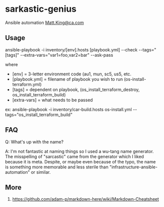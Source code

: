# sarkastic-genius
Ansible automation
Matt.King@ca.com


## Usage
ansible-playbook -i inventory/[env].hosts [playbook.yml] --check --tags="[tags]" --extra-vars="var1=foo,var2=bar" --ask-pass

where
- [env] = 3-letter environment code (au1, mun, sc5, us5, etc.
- [playbook.yml] = filename of playbook you wish to run (os-install-terraform.yml)
- [tags] = dependent on playbook, (os_install_terraform_destroy, os_install_terraform_build)
- [extra-vars] = what needs to be passed

ex: ansible-playbook -i inventory/car-build.hosts os-install.yml --tags="os_install_terraform_build"


## FAQ
Q: What's up with the name?

A: I'm not fantastic at naming things so I used a wu-tang name generator. The misspelling of "sarcastic" came from the generator which I liked because it is meta. Despite, or maybe even because of the typo, the name is something more memorable and less sterile than "infrastructure-ansible-automation" or similar.


## More
1) https://github.com/adam-p/markdown-here/wiki/Markdown-Cheatsheet
